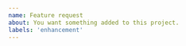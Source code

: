 ```yaml
---
name: Feature request
about: You want something added to this project.
labels: 'enhancement'
---
```


